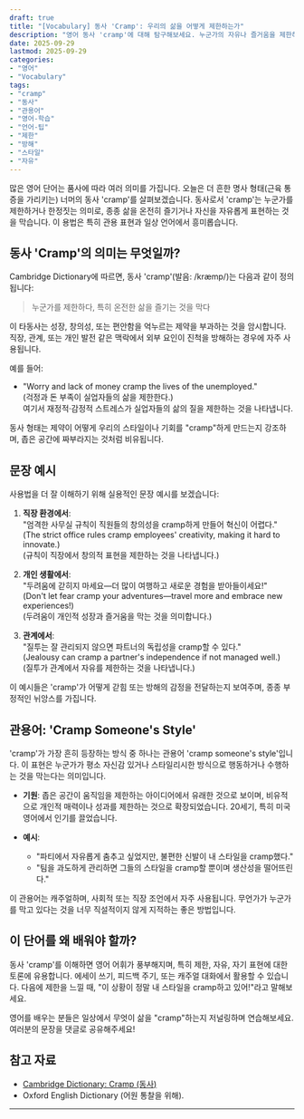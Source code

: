 ```yaml
---
draft: true
title: "[Vocabulary] 동사 'Cramp': 우리의 삶을 어떻게 제한하는가"
description: "영어 동사 'cramp'에 대해 탐구해보세요. 누군가의 자유나 즐거움을 제한하거나 방해하는 의미를 가진 이 단어의 정의, 예시, 관용어 'cramp someone's style', 그리고 일상 대화에서의 실용적인 사용 팁을 배워보세요."
date: 2025-09-29
lastmod: 2025-09-29
categories:
- "영어"
- "Vocabulary"
tags:
- "cramp"
- "동사"
- "관용어"
- "영어-학습"
- "언어-팁"
- "제한"
- "방해"
- "스타일"
- "자유"
---
```


많은 영어 단어는 품사에 따라 여러 의미를 가집니다. 오늘은 더 흔한 명사 형태(근육 통증을 가리키는) 너머의 동사 'cramp'를 살펴보겠습니다. 동사로서 'cramp'는 누군가를 제한하거나 한정짓는 의미로, 종종 삶을 온전히 즐기거나 자신을 자유롭게 표현하는 것을 막습니다. 이 용법은 특히 관용 표현과 일상 언어에서 흥미롭습니다.

## 동사 'Cramp'의 의미는 무엇일까?

Cambridge Dictionary에 따르면, 동사 'cramp'(발음: /kræmp/)는 다음과 같이 정의됩니다:

> 누군가를 제한하다, 특히 온전한 삶을 즐기는 것을 막다

이 타동사는 성장, 창의성, 또는 편안함을 억누르는 제약을 부과하는 것을 암시합니다. 직장, 관계, 또는 개인 발전 같은 맥락에서 외부 요인이 진척을 방해하는 경우에 자주 사용됩니다.

예를 들어:
- "Worry and lack of money cramp the lives of the unemployed."  
  (걱정과 돈 부족이 실업자들의 삶을 제한한다.)  
  여기서 재정적·감정적 스트레스가 실업자들의 삶의 질을 제한하는 것을 나타냅니다.

동사 형태는 제약이 어떻게 우리의 스타일이나 기회를 "cramp"하게 만드는지 강조하며, 좁은 공간에 짜부라지는 것처럼 비유됩니다.

## 문장 예시

사용법을 더 잘 이해하기 위해 실용적인 문장 예시를 보겠습니다:

1. **직장 환경에서**:  
   "엄격한 사무실 규칙이 직원들의 창의성을 cramp하게 만들어 혁신이 어렵다."  
   (The strict office rules cramp employees' creativity, making it hard to innovate.)  
   (규칙이 직장에서 창의적 표현을 제한하는 것을 나타냅니다.)

2. **개인 생활에서**:  
   "두려움에 갇히지 마세요—더 많이 여행하고 새로운 경험을 받아들이세요!"  
   (Don't let fear cramp your adventures—travel more and embrace new experiences!)  
   (두려움이 개인적 성장과 즐거움을 막는 것을 의미합니다.)

3. **관계에서**:  
   "질투는 잘 관리되지 않으면 파트너의 독립성을 cramp할 수 있다."  
   (Jealousy can cramp a partner's independence if not managed well.)  
   (질투가 관계에서 자유를 제한하는 것을 나타냅니다.)

이 예시들은 'cramp'가 어떻게 갇힘 또는 방해의 감정을 전달하는지 보여주며, 종종 부정적인 뉘앙스를 가집니다.

## 관용어: 'Cramp Someone's Style'

'cramp'가 가장 흔히 등장하는 방식 중 하나는 관용어 'cramp someone's style'입니다. 이 표현은 누군가가 평소 자신감 있거나 스타일리시한 방식으로 행동하거나 수행하는 것을 막는다는 의미입니다.

- **기원**: 좁은 공간이 움직임을 제한하는 아이디어에서 유래한 것으로 보이며, 비유적으로 개인적 매력이나 성과를 제한하는 것으로 확장되었습니다. 20세기, 특히 미국 영어에서 인기를 끌었습니다.

- **예시**:
  - "파티에서 자유롭게 춤추고 싶었지만, 불편한 신발이 내 스타일을 cramp했다."
  - "팀을 과도하게 관리하면 그들의 스타일을 cramp할 뿐이며 생산성을 떨어뜨린다."

이 관용어는 캐주얼하며, 사회적 또는 직장 조언에서 자주 사용됩니다. 무언가가 누군가를 막고 있다는 것을 너무 직설적이지 않게 지적하는 좋은 방법입니다.

## 이 단어를 왜 배워야 할까?

동사 'cramp'를 이해하면 영어 어휘가 풍부해지며, 특히 제한, 자유, 자기 표현에 대한 토론에 유용합니다. 에세이 쓰기, 피드백 주기, 또는 캐주얼 대화에서 활용할 수 있습니다. 다음에 제한을 느낄 때, "이 상황이 정말 내 스타일을 cramp하고 있어!"라고 말해보세요.

영어를 배우는 분들은 일상에서 무엇이 삶을 "cramp"하는지 저널링하며 연습해보세요. 여러분의 문장을 댓글로 공유해주세요!

## 참고 자료
- [Cambridge Dictionary: Cramp (동사)](https://dictionary.cambridge.org/dictionary/english/cramp)
- Oxford English Dictionary (어원 통찰을 위해).

---
